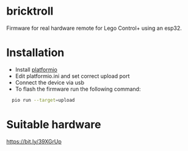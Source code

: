 # bricktroll

Firmware for real hardware remote for Lego Control+ using an esp32.

# Installation

- Install [platformio](https://platformio.org/)
- Edit platformio.ini and set correct upload port
- Connect the device via usb
- To flash the firmware run the following command:
```bash
  pio run --target=upload
```

# Suitable hardware
https://bit.ly/39XGrUp
